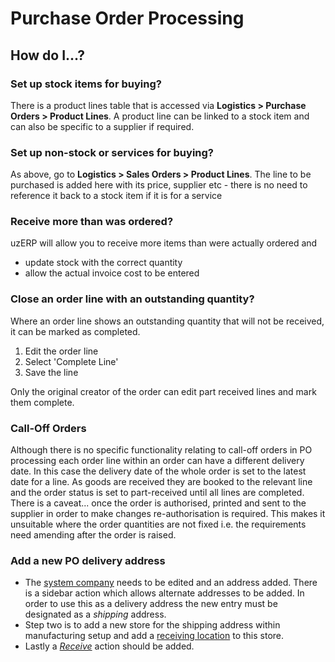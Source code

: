 # Purchase Order Processing

## How do I...?

### Set up stock items for buying?

There is a product lines table that is accessed via **Logistics > Purchase Orders > Product Lines**. A product line can be linked to a stock item and can also be specific to a supplier if required.

### Set up non-stock or services for buying?

As above, go to **Logistics > Sales Orders > Product Lines**. The line to be purchased is added here with its price, supplier etc - there is no need to reference it back to a stock item if it is for a service

### Receive more than was ordered?

uzERP will allow you to receive more items than were actually ordered and  

* update stock with the correct quantity
* allow the actual invoice cost to be entered

###  Close an order line with an outstanding quantity?

Where an order line shows an outstanding quantity that will not be received, it can be marked as completed.

1.  Edit the order line
2.  Select 'Complete Line'
3.  Save the line

<span class="attention note">Only the original creator of the order can edit part received lines and mark them complete.</span>

### Call-Off Orders

Although there is no specific functionality relating to call-off orders in PO processing each order line within an order can have a different delivery date. In this case the delivery date of the whole order is set to the latest date for a line. As goods are received they are booked to the relevant line and the order status is set to part-received until all lines are completed. There is a caveat... once the order is authorised, printed and sent to the supplier in order to make changes re-authorisation is required. This makes it unsuitable where the order quantities are not fixed i.e. the requirements need amending after the order is raised.

### Add a new PO delivery address

* The [system company](/Setup/Initial-Setup#system-company) needs to be edited and an address added. There is a sidebar action which allows alternate addresses to be added. In order to use this as a delivery address the new entry must be designated as a *shipping* address.
* Step two is to add a new store for the shipping address within manufacturing setup and add a [receiving location](/Setup/Manufacturing-Setup#warehouse-management_stores-locations) to this store.
* Lastly a *[Receive](/Setup/Manufacturing-Setup#warehouse-management_setting-the-location-for-goods-received)* action should be added.

